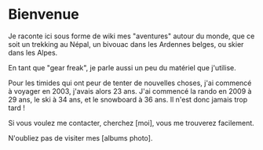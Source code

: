 # Bienvenue

Je raconte ici sous forme de wiki mes "aventures" autour du monde, que ce soit un trekking au Népal, un bivouac dans les Ardennes belges, ou skier dans les Alpes.

En tant que "gear freak", je parle aussi un peu du matériel que j'utilise.

Pour les timides qui ont peur de tenter de nouvelles choses, j'ai commencé à voyager en 2003, j'avais alors 23 ans. J'ai commencé la rando en 2009 à 29 ans, le ski à 34 ans, et le snowboard à 36 ans. Il n'est donc jamais trop tard !

Si vous voulez me contacter, cherchez [moi], vous me trouverez facilement. 

N'oubliez pas de visiter mes [albums photo].
